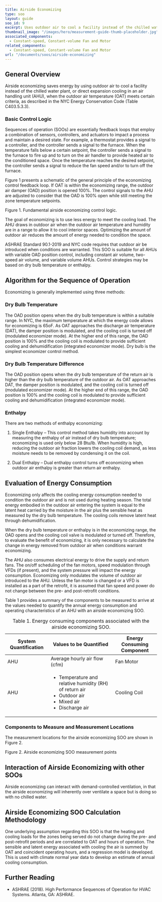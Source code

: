 ```yaml
---
title: Airside Economizing
type: soo
layout: guide
soo_id: 9
excerpt: Uses outdoor air to cool a facility instead of the chilled water plant, or direct expansion cooling in an air handling unit, when the outdoor air temperature meets certain criteria, as described in the NYC Energy Conservation Code.
thumbnail_image: "/images/hero/measurement-guide-thumb-placeholder.jpg"
associated_components:
  - Constant-speed, Constant-volume Fan and Motor
related_components:
  - Constant-speed, Constant-volume Fan and Motor
url: "/documents/soos/airside-economizing"
---
```


## General Overview

Airside economizing saves energy by using outdoor air to cool a facility instead of the chilled water plant, or direct expansion cooling in an air handling unit (AHU), when the outdoor air temperature (OAT) meets certain criteria, as described in the NYC Energy Conservation Code (Table C403.5.3.3). 

### Basic Control Logic

Sequences of operation (SOOs) are essentially feedback loops that employ a combination of sensors, controllers, and actuators to impact a process and maintain a desired state. For example, a thermostat provides a signal to a controller, and the controller sends a signal to the furnace. When the temperature falls below a certain setpoint, the controller sends a signal to the furnace to fire up and to turn on the air handler to provide heated air to the conditioned space. Once the temperature reaches the desired setpoint, the controller sends a signal to reduce the fan speed and/or to turn off the furnace.

Figure 1 presents a schematic of the general principle of the economizing control feedback loop. If OAT is within the economizing range, the outdoor air damper (OAD) position is opened 100%. The control signals to the AHU are adjusted to consider that the OAD is 100% open while still meeting the zone temperature setpoints.

Figure 1. Fundamental airside economizing control logic.

The goal of economizing is to use less energy to meet the cooling load. The AHU draws in outdoor air when the outdoor air temperature and humidity are in a range to allow it to cool interior spaces. Optimizing the amount of outdoor air reduces the amount of energy needed to condition the space. 

ASHRAE Standard 90.1-2019 and NYC code requires that outdoor air be introduced when conditions are warranted. This SOO is suitable for all AHUs with variable OAD position control, including constant air volume, two-speed air volume, and variable volume AHUs. Control strategies may be based on dry bulb temperature or enthalpy.

## Algorithm for the Sequence of Operation
 
Economizing is generally implemented using three methods: 

### Dry Bulb Temperature 

The OAD position opens when the dry bulb temperature is within a suitable range. In NYC, the maximum temperature at which the energy code allows for economizing is 65oF. As OAT approaches the discharge air temperature (DAT), the damper position is modulated, and the cooling coil is turned off (modulated economizer mode). At the higher end of this range, the OAD position is 100% and the cooling coil is modulated to provide sufficient cooling and dehumidification (integrated economizer mode). Dry bulb is the simplest economizer control method.

### Dry Bulb Temperature Difference 

The OAD position opens when the dry bulb temperature of the return air is higher than the dry bulb temperature of the outdoor air. As OAT approaches DAT, the damper position is modulated, and the cooling coil is turned off (modulated economizer mode). At the higher end of this range, the OAD position is 100% and the cooling coil is modulated to provide sufficient cooling and dehumidification (integrated economizer mode). 

### Enthalpy 

There are two methods of enthalpy economizing:

1.	Single Enthalpy – This control method takes humidity into account by measuring the enthalpy of air instead of dry bulb temperature; economizing is used only below 28 Btu/lb. When humidity is high, reducing the outdoor air fraction lowers the cooling coil demand, as less moisture needs to be removed by condensing it on the coil.

2.	Dual Enthalpy – Dual enthalpy control turns off economizing when outdoor air enthalpy is greater than return air enthalpy.

## Evaluation of Energy Consumption

Economizing only affects the cooling energy consumption needed to condition the outdoor air and is not used during heating season. The total energy embodied in the outdoor air entering the system is equal to the latent heat carried by the moisture in the air plus the sensible heat as measured by the dry bulb temperature. The cooling coils remove latent heat through dehumidification.

When the dry bulb temperature or enthalpy is in the economizing range, the OAD opens and the cooling coil valve is modulated or turned off. Therefore, to evaluate the benefit of economizing, it is only necessary to calculate the change in energy removed from outdoor air when conditions warrant economizing.

The AHU also consumes electrical energy to drive the supply and return fans. The on/off scheduling of the fan motors, speed modulation through VFDs (if present), and the system pressure will impact the energy consumption. Economizing only modulates the volume of outdoor air introduced to the AHU. Unless the fan motor is changed or a VFD is installed as a part of the retrofit, it is assumed that fan speed and power do not change between the pre- and post-retrofit conditions. 

Table 1 provides a summary of the components to be measured to arrive at the values needed to quantify the annual energy consumption and operating characteristics of an AHU with an airside economizing SOO. 

<div class="table-wrapper">
<table>
    <caption>Table 1. Energy consuming components associated with the airside economizing SOO.</caption>
    <thead>
        <tr>
            <th>
                System Quantification
            </th>
            <th>
                Values to be Quantified
            </th>
            <th>
                Energy Consuming Component
            </th>
        </tr>
    <tbody>
        <tr>
            <td>
                AHU
            </td>
            <td>
                Average hourly air flow (cfm)
            </td>
            <td>
                Fan Motor
            </td>
        </tr>
        <tr>
            <td>
                AHU
            </td>
            <td>
                <ul>
                  <li>Temperature and relative humidity (RH) of return air</li>
                  <li>Outdoor air</li>
                  <li>Mixed air</li>
                  <li>Discharge air</li>
                </ul>
            </td>
            <td>
                Cooling Coil
            </td>
        </tr>
    </tbody>
</table> 
</div>

### Components to Measure and Measurement Locations

The measurement locations for the airside economizing SOO are shown in Figure 2. 

Figure 2. Airside economizing SOO measurement points

## Interaction of Airside Economizing with other SOOs

Airside economizing can interact with demand-controlled ventilation, in that the airside economizing will inherently over ventilate a space but is doing so with no chilled water.  

## Airside Economizing SOO Calculation Methodology

One underlying assumption regarding this SOO is that the heating and cooling loads for the zones being served do not change during the pre- and post-retrofit periods and are correlated to OAT and hours of operation. The sensible and latent energy associated with cooling the air is summed by OAT and coincident operating hours, and a regression model is developed. This is used with climate normal year data to develop an estimate of annual cooling consumption.
 
## Further Reading

- ASHRAE (2018). High Performance Sequences of Operation for HVAC Systems. Atlanta, GA: ASHRAE.




